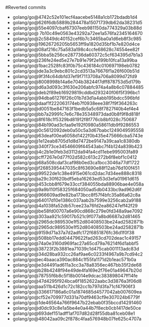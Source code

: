 #Reverted commits

- golang/go@4742c52e101ecf4aacebe5148a1cb172bdadb1d4
- golang/go@626f6db5889b284478a15071739db62da38231d5
- golang/go@55e4097cbaf67307eeb981150da774329a03b88d
- golang/go@ 7b10c49e0563e43292a72ee1a576fa2345164670
- golang/go@2c5849dc40152cef6b7c3465ba0a1d6eb8f3c985
- golang/go@19626726205b5653ff9a1820d35bf1b7e820d4ce
- golang/go@08af216c75a583a198c4ccfe68628c74554ee82f
- golang/go@5bba5b256ce287736da60372c5cf634395d7b1a3
- golang/go@236fe24ed5e27e7b91e79f2e199b10fca13a99ba
- golang/go@1bac2528fc83f0b75c436184c010697198eb0782
- golang/go@de3a3c9ebc801c2cd3513a76676f1a26f600b51d
- golang/go@9f3f4c64dbfd37ef9f7113708a706a8099d72fd9
- golang/go@8008998b14a6e704b38244f7dff878753d5d179b
- golang/go@d6a3d093c3f630e206abfc974a4a8b6c07884485
- golang/go@deb2f89eb16929819cddbd293240f06f5f396bc1
- golang/go@94dba61276f26c01b7d3d1a4abb195bdcc596bfd
- golang/go@daaf1f222063174eb7f0938eee38f7f9f364263c
- golang/go@d0051be847163f1bedb5a5c68f7827f40b4ef4e4
- golang/go@bb7a29991c7e6c78e35348973dad0b8f9f8d818f
- golang/go@8f618c1f5329bd81912f8f776cb8bf028c750687
- golang/go@84b190ad3cfaa9e192f0980a58611db9f9286553
- golang/go@0c5612092deb0a50c5a3d67babc1249049595558
- golang/go@63deaf00ea6058d1422f0b435e475666cba5743e
- golang/go@1e12eab8705d1d8d7472be9147a39caa1c8380db
- golang/go@340f73ce34546609f44543abc7f4b124a839b423
- golang/go@4c2b1e0feb3d3112da94fa4cd11ebe995003fa89
- golang/go@cff7267e0d77f02d582c613c272b6f8ebf1c0412
- golang/go@68a508cdaf3caf98b0ed3ca1bcc3046a77df1722
- golang/go@f2685395447035c8f63690e88f12ab76d100f451
- golang/go@99522de1c38e4915e061cd2dac7d34ee888c8318
- golang/go@a29c30f620bdf5eba16263ed53d3efa01961d615
- golang/go@453cbb8f679e33ccf384055bda88906bae4e058a
- golang/go@9a9b110f58325f684050ad5db0433bc9ad962d6f
- golang/go@966609ad9e82ba173bcc8f57f4bfc35a86a62c8a
- golang/go@64017d10e1386c037aab2b7599e3256cab2a9188
- golang/go@4a1038fa52db57cee23a76fd2ea86247eff42f29
- golang/go@be58fd00707a6e90cd868c279e0fd348a9ae7092
- golang/go@303aa921c59017b521c9f077a8bd6687a2d81465
- golang/go@2965dc989530e1f52d80408503be24ad2582871b
- golang/go@2965dc989530e1f52d80408503be24ad2582871b
- golang/go@9159d71a37a7d2adfc172f6851876fc36d1f0f38
- golang/go@508bb17edd04479622fad263cd702deac1c49157
- golang/go@74a0e3160d969fac27a65cd79a76214f6d1abbf5
- golang/go@38723f2b3881ea71039c1d475cab001113adc83d
- golang/go@34d28ba932cc26af9ae6c0233f4967a9b7cd94c2
- golang/go@ec4baaca390ac884c1f55fa1171d2b1eac571b0a
- golang/go@e3d4491ad611a3cc3a78a8356ec467bb35f2de68
- golang/go@b28b4248f94e49de4fa169e2f76e01a49647b20d
- golang/go@78755f6b8c5f18b0014e9dcac383898047ff14fe
- golang/go@47d4295f924bca6f1852622aabc3d3876a3f06d8
- golang/go@aa511b426d1c72c182cc1b797d3fa71cf47906f3
- golang/go@336617186a6c01a1874685d4577042ab007609ea
- golang/go@cf52e709977d331a70df9463cf9e307024b6779f
- golang/go@1de46564a766f9647b22ebab0f35bccd14291460
- golang/go@d0dc93c8e1a5be4e0a44b7f8ecb0cb1417de50ce
- golang/go@693def151adff1af707d82d28f55dba81ceb08e1
- golang/go@48042aa09c2f878c4faa576948b07fe625c4707a


